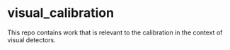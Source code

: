 # visual_calibration

This repo contains work that is relevant to the calibration in the context of visual detectors.

